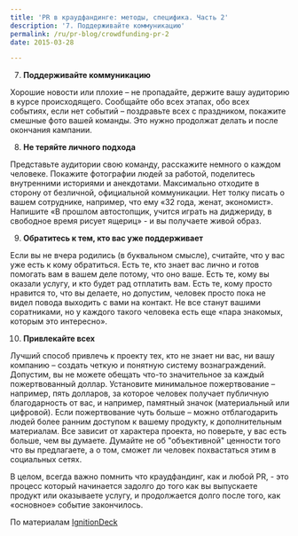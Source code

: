 ```yaml
---
title: 'PR в краудфандинге: методы, специфика. Часть 2'
description: '7. Поддерживайте коммуникацию'
permalink: /ru/pr-blog/crowdfunding-pr-2
date: 2015-03-28

---
```


7. <strong>Поддерживайте коммуникацию</strong>

Хорошие новости или плохие – не пропадайте, держите вашу аудиторию в курсе происходящего. Сообщайте обо всех этапах, обо всех событиях, если нет событий – поздравьте всех с праздником, покажите смешные фото вашей команды.  Это нужно продолжат делать и после окончания кампании.

8. <strong>Не теряйте личного подхода</strong>

Представьте аудитории свою команду, расскажите немного о каждом человеке. Покажите фотографии людей за работой, поделитесь внутренними историями и анекдотами. Максимально отходите в сторону от безличной, официальной коммуникации. Нет толку писать о вашем сотруднике, например, что ему «32  года, женат, экономист». Напишите «В прошлом автостопщик, учится играть на диджериду, в свободное время рисует ящериц» - и вы получаете живой образ.

9. <strong>Обратитесь к тем, кто вас уже поддерживает</strong>

Если вы не вчера родились (в  буквальном смысле), считайте, что у вас уже есть к кому обратиться. Есть те, кто знает вас лично и готов помогать вам в вашем деле потому, что оно ваше. Есть те, кому вы оказали услугу, и кто будет рад отплатить вам. Есть те, кому просто нравится то, что вы делаете, но допустим, человек просто пока не видел повода выходить с вами на контакт. Не все станут вашими соратниками, но у каждого такого человека есть еще «пара знакомых, которым это интересно».

10. <strong>Привлекайте всех</strong>

Лучший способ привлечь к проекту тех, кто не знает ни вас, ни вашу компанию – создать четкую и понятную систему вознаграждений. Допустим, вы не можете обещать что-то значительное за каждый пожертвованный доллар. Установите минимальное пожертвование – например, пять долларов, за которое человек получает публичную благодарность от вас, и например, памятный значок (материальный или цифровой). Если пожертвование чуть больше – можно отблагодарить людей более ранним доступом к вашему продукту, к дополнительным материалам. Все зависит от характера проекта, но поверьте, у вас есть больше, чем вы думаете.  Думайте не об "объективной" ценности того что вы предлагаете, а о том, сможет ли человек похвастаться этим в социальных сетях.

В целом, всегда важно помнить что краудфандинг, как и любой PR, - это процесс который начинается задолго до того как вы выпускаете продукт или оказываете услугу, и продолжается долго после того, как «основное» событие закончилось.

По материалам <a href="http://ignitiondeck.com/id/10-crowdfunding-secrets/">IgnitionDeck</a>

